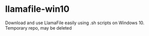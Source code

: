 # llamafile-win10
Download and use LlamaFile easily using .sh scripts on Windows 10. Temporary repo, may be deleted
